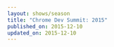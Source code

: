 ```yaml
---
layout: shows/season
title: "Chrome Dev Summit: 2015"
published_on: 2015-12-10
updated_on: 2015-12-10
---
```


<!-- Playlist: https://www.youtube.com/watch?v=lboyR-A1woU&list=PLNYkxOF6rcICcHeQY02XLvoGL34rZFWZn -->
